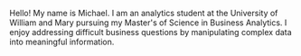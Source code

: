 Hello! My name is Michael. I am an analytics student at the University of William and Mary pursuing my Master's of Science in Business Analytics. I enjoy addressing difficult business questions by manipulating complex data into meaningful information.


